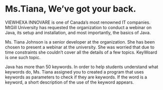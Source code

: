 <h1 class="code-line" data-line-start=1 data-line-end=2 ><a id="MsTiana_Weve_got_your_back_1"></a>Ms.Tiana, We’ve got your back.</h1>
<p class="has-line-data" data-line-start="3" data-line-end="4">VIEWHEXA INNOVARE is one of Canada’s most renowned IT companies. MtGill University has requested the organization to conduct a webinar on Java, its setup and installation, and most importantly, the basics of Java.</p>
<p class="has-line-data" data-line-start="5" data-line-end="6">Ms. Tiana Johnson is a senior developer at the organization. She has been chosen to present a webinar at the university. She was worried that due to time constraints she couldn’t cover all the details of a few topics. KeyWoard is one such topic.</p>
<p class="has-line-data" data-line-start="7" data-line-end="8">Java has more than 50 keywords. In order to help students understand what keywords do, Ms. Tiana assigned you to created a program that uses keywords as parameters to check if they are keywords. If the word is a keyword, a short description of the use of the keyword appears.</p>